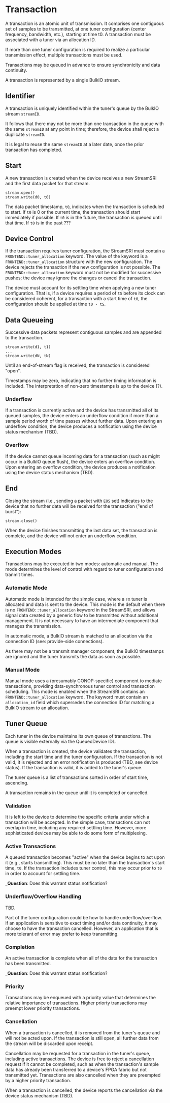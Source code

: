 # Transaction

A transaction is an atomic unit of transmission.
It comprises one contiguous set of samples to be transmitted, at one tuner configuration (center frequency, bandwidth, etc.), starting at time t0.
A transaction must be associated with a tuner via an allocation ID.

If more than one tuner configuration is required to realize a particular transmission effect, multiple transactions must be used.

Transactions may be queued in advance to ensure synchronicity and data continuity.

A transaction is represented by a single BulkIO stream.

## Identifier

A transaction is uniquely identified within the tuner's queue by the BulkIO stream `streamID`.

It follows that there may not be more than one transaction in the queue with the same `streamID` at any point in time; therefore, the device shall reject a duplicate `streamID`.

It is legal to reuse the same `streamID` at a later date, once the prior transaction has completed.

## Start

A new transaction is created when the device receives a new StreamSRI and the first data packet for that stream.
```
stream.open()
stream.write(d0, t0)
```

The data packet timestamp, `t0`, indicates when the transaction is scheduled to start.
If `t0` is 0 or the current time, the transaction should start immediately if possible.
If `t0` is in the future, the transaction is queued until that time.
If `t0` is in the past ???

## Device Control

If the transaction requires tuner configuration, the StreamSRI must contain a `FRONTEND::tuner_allocation` keyword.
The value of the keyword is a `FRONTEND::tuner_allocation` structure with the new configuration.
The device rejects the transaction if the new configuration is not possible.
The `FRONTEND::tuner_allocation` keyword must not be modified for successive pushes; the device may ignore the changes or cancel the transaction.

The device must account for its settling time when applying a new tuner configuration.
That is, if a device requires a period of `tS` before its clock can be considered coherent, for a transaction with a start time of `t0`, the configuration should be applied at time `t0 - tS`.

## Data Queueing

Successive data packets represent contiguous samples and are appended to the transaction.
```
stream.write(d1, t1)
...
stream.write(dN, tN)
```

Until an end-of-stream flag is received, the transaction is considered "open".

Timestamps may be zero, indicating that no further timing information is included.
The interpretation of non-zero timestamps is up to the device (?).

### Underflow

If a transaction is currently active and the device has transmitted all of its queued samples, the device enters an underflow condition if more than a sample period worth of time passes without further data.
Upon entering an underflow condition, the device produces a notification using the device status mechanism (TBD).

### Overflow

If the device cannot queue incoming data for a transaction (such as might occur in a BulkIO queue flush), the device enters an overflow condition.
Upon entering an overflow condition, the device produces a notification using the device status mechanism (TBD).

## End

Closing the stream (i.e., sending a packet with `EOS` set) indicates to the device that no further data will be received for the transaction ("end of burst"):
```
stream.close()
```

When the device finishes transmitting the last data set, the transaction is complete, and the device will not enter an underflow condition.

## Execution Modes

Transactions may be executed in two modes: automatic and manual.
The mode determines the level of control with regard to tuner configuration and tranmit times.

### Automatic Mode

Automatic mode is intended for the simple case, where a `TX` tuner is allocated and data is sent to the device.
This mode is the default when there is no `FRONTEND::tuner_allocation` keyword in the StreamSRI, and allows signal data created by a generic flow to be transmitted without additional management.
It is not necessary to have an intermediate component that manages the transmission.

In automatic mode, a BulkIO stream is matched to an allocation via the connection ID (see: provide-side connections).

As there may not be a transmit manager component, the BulkIO timestamps are ignored and the tuner transmits the data as soon as possible.

### Manual Mode

Manual mode uses a (presumably CONOP-specific) component to mediate transactions, providing data-synchronous tuner control and transaction scheduling.
This mode is enabled when the StreamSRI contains an `FRONTEND::tuner_allocation` keyword.
The keyword must contain an `allocation_id` field which supersedes the connection ID for matching a BulkIO stream to an allocation.

## Tuner Queue

Each tuner in the device maintains its own queue of transactions.
The queue is visible externally via the QueuedDevice IDL.

When a transaction is created, the device validates the transaction, including the start time and the tuner configuration.
If the transaction is not valid, it is rejected and an error notification is produced (TBD, see device status).
If the transaction is valid, it is added to the tuner's queue.

The tuner queue is a list of transactions sorted in order of start time, ascending.

A transaction remains in the queue until it is completed or cancelled.

### Validation

It is left to the device to determine the specific criteria under which a transaction will be accepted.
In the simple case, transactions can not overlap in time, including any required settling time.
However, more sophisticated devices may be able to do some form of multiplexing.

### Active Transactions

A queued transaction becomes "active" when the device begins to act upon it (e.g., starts transmitting).
This must be no later than the transaction's start time, `t0`.
If the transaction includes tuner control, this may occur prior to `t0` in order to account for settling time.

_**Question**:  Does this warrant status notification?

### Underflow/Overflow Handling

TBD.

Part of the tuner configuration could be how to handle underflow/overflow.
If an application is sensitive to exact timing and/or data continuity, it may choose to have the transaction cancelled.
However, an application that is more tolerant of error may prefer to keep transmitting.

### Completion

An active transaction is complete when all of the data for the transaction has been transmitted.

_**Question**:  Does this warrant status notification?

### Priority

Transactions may be enqueued with a priority value that determines the relative importance of transactions.
Higher priorty transactions may preempt lower priority transactions.

### Cancellation

When a transaction is cancelled, it is removed from the tuner's queue and will not be acted upon.
If the transaction is still open, all further data from the stream will be discarded upon receipt.

Cancellation may be requested for a transaction in the tuner's queue, including active transactions.
The device is free to reject a cancellation request if it cannot be completed, such as when the transaction's sample data has already been transferred to a device's FPGA fabric but not transmitted yet.
Transactions are also cancelled when they are preempted by a higher priority transaction.

When a transaction is cancelled, the device reports the cancellation via the device status mechanism (TBD).
